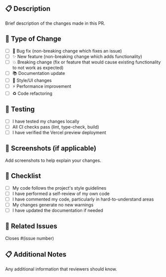 ## 📋 Description

Brief description of the changes made in this PR.

## 🔧 Type of Change

- [ ] 🐛 Bug fix (non-breaking change which fixes an issue)
- [ ] ✨ New feature (non-breaking change which adds functionality)
- [ ] 💥 Breaking change (fix or feature that would cause existing functionality to not work as expected)
- [ ] 📚 Documentation update
- [ ] 🎨 Style/UI changes
- [ ] ⚡ Performance improvement
- [ ] ♻️ Code refactoring

## 🧪 Testing

- [ ] I have tested my changes locally
- [ ] All CI checks pass (lint, type-check, build)
- [ ] I have verified the Vercel preview deployment

## 📱 Screenshots (if applicable)

Add screenshots to help explain your changes.

## 📝 Checklist

- [ ] My code follows the project's style guidelines
- [ ] I have performed a self-review of my own code
- [ ] I have commented my code, particularly in hard-to-understand areas
- [ ] My changes generate no new warnings
- [ ] I have updated the documentation if needed

## 🔗 Related Issues

Closes #(issue number)

## 📋 Additional Notes

Any additional information that reviewers should know.